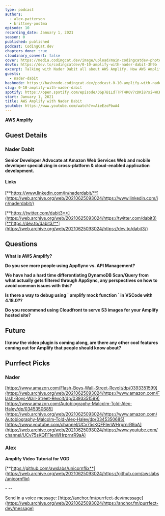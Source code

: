 ```yaml
---
type: podcast
authors:
  - alex-patterson
  - brittney-postma
episode: 10
recording_date: January 1, 2021
season: 0
published: published
podcast: CodingCat.dev
chapters_done: true
cloudinary_convert: false
cover: https://media.codingcat.dev/image/upload/main-codingcatdev-photo/eqee9pl7phcpi6fvjw5j.png
devto: https://dev.to/codingcatdev/0-10-amplify-with-nader-dabit-3h9b
excerpt: Talking with Nader Dabit all about AWS Amplify. How AWS Amplify fits into your web development process.
guests:
  - nader-dabit
hashnode: https://hashnode.codingcat.dev/podcast-0-10-amplify-with-nader-dabit
slug: 0-10-amplify-with-nader-dabit
spotify: https://open.spotify.com/episode/3Gp7B1LdTTPT4ROV7cDKi8?si=WCKDPuzaT-mKRWynEQdkKg
start: January 1, 2021
title: AWS Amplify with Nader Dabit
youtube: https://www.youtube.com/watch?v=AieEzoPbwA4
---
```


**AWS Amplify**

## **Guest Details**

### **Nader Dabit**

**Senior Developer Advocate at Amazon Web Services
Web and mobile developer specializing in cross-platform & cloud-enabled application development.**

#### **Links**

[**https://www.linkedin.com/in/naderdabit/**](https://web.archive.org/web/20210625093024/https://www.linkedin.com/in/naderdabit/)

[**https://twitter.com/dabit3**](https://web.archive.org/web/20210625093024/https://twitter.com/dabit3)[**https://dev.to/dabit3/**](https://web.archive.org/web/20210625093024/https://dev.to/dabit3/)

## **Questions**

**What is AWS Amplify?**

**Do you see more people using AppSync vs. API Management?**

**We have had a hard time differentiating DynamoDB Scan/Query from what actually gets filtered through AppSync, any perspectives on how to avoid common issues with this?**

**Is there a way to debug using \` amplify mock function \` in VSCode with 4.18.0??**

**Do you recommend using Cloudfront to serve S3 images for your Amplify hosted site?**

## **Future**

**I know the video plugin is coming along, are there any other cool features coming out for Amplify that people should know about?**

## **Purrfect Picks**

### **Nader**

[https://www.amazon.com/Flash-Boys-Wall-Street-Revolt/dp/0393351599](https://web.archive.org/web/20210625093024/https://www.amazon.com/Flash-Boys-Wall-Street-Revolt/dp/0393351599)
[https://www.amazon.com/Autobiography-Malcolm-Told-Alex-Haley/dp/0345350685](https://web.archive.org/web/20210625093024/https://www.amazon.com/Autobiography-Malcolm-Told-Alex-Haley/dp/0345350685)
[https://www.youtube.com/channel/UCv75sKQFFIenWHrprnrR9aA](https://web.archive.org/web/20210625093024/https://www.youtube.com/channel/UCv75sKQFFIenWHrprnrR9aA)

### **Alex**

**Amplify Video Tutorial for VOD**

[**https://github.com/awslabs/unicornflix**](https://web.archive.org/web/20210625093024/https://github.com/awslabs/unicornflix)

\- \--

Send in a voice message: [https://anchor.fm/purrfect-dev/message](https://web.archive.org/web/20210625093024/https://anchor.fm/purrfect-dev/message)
